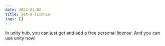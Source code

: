 ```yaml
---
date: 2024-02-02
title: get-a-license
tags: []
---
```


In unity hub, you can just get and add a free personal license. And you can use unity now!


